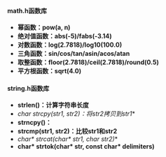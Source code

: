 #### math.h函数库

- **幂函数：pow(a, n)**
- **绝对值函数：abs(-5)/fabs(-3.14)**
- **对数函数：log(2.7818)/log10(100.0)**
- **三角函数：sin/cos/tan/asin/acos/atan**
- **取整函数：floor(2.7818)/ceil(2.7818)/round(0.5)**
- **平方根函数：sqrt(4.0)**

#### string.h函数库

- **strlen()：计算字符串长度**
- **char* strcpy(str1, str2)：将str2拷贝到str1**
- **strncpy()：**
- **strcmp(str1, str2)：比较str1和str2**
- **char\* strcat(char\* str1, char* str2)**
- **char\* strtok(char\* str, const char\* delimiters)**
